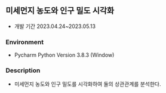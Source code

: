## 미세먼지 농도와 인구 밀도 시각화
- 개발 기간 2023.04.24~2023.05.13

### Environment
- Pycharm Python Version 3.8.3 (Window)

### Description
- 미세먼지 농도와 인구 밀도를 시각화하여 둘의 상관관계를 분석한다.
